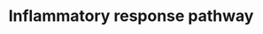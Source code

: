 ---
annotations:
- type: Pathway Ontology
  value: inflammatory response pathway
authors:
- MaintBot
- Khanspers
- Mkutmon
- Eweitz
description: ''
last-edited: 2021-05-21
organisms:
- Bos taurus
redirect_from:
- /index.php/Pathway:WP1040
- /instance/WP1040
schema-jsonld:
- '@context': https://schema.org/
  '@id': https://wikipathways.github.io/pathways/WP1040.html
  '@type': Dataset
  creator:
    '@type': Organization
    name: WikiPathways
  description: ''
  keywords:
  - CD86
  - LAMC1
  - COL1A1
  - IGHA1
  - COL1A2
  - LAMA5
  - THBS1
  - IL5
  - CD28
  - TNFRSF1A
  - IL5RA
  - TNFRSF1B
  - IL2RB
  - LAMB1
  - IL2RG
  - CD40
  - IL4
  - CD40LG
  - IL2
  - IGHA2
  - LCK
  - FN1
  - IFNG
  - VTN
  - THBS3
  - CD80
  - IL2RA
  - IgM
  - LAMC2
  - COL3A1
  - ZAP70
  - IL4R
  license: CC0
  name: Inflammatory response pathway
seo: CreativeWork
title: Inflammatory response pathway
wpid: WP1040
---